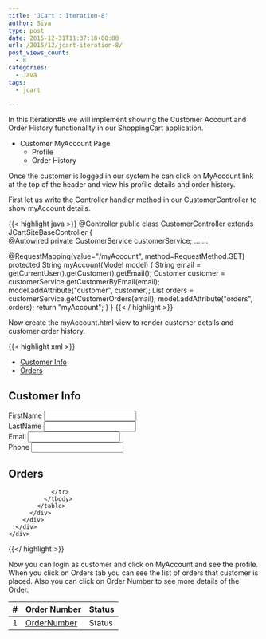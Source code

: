 ```yaml
---
title: 'JCart : Iteration-8'
author: Siva
type: post
date: 2015-12-31T11:37:10+00:00
url: /2015/12/jcart-iteration-8/
post_views_count:
  - 8
categories:
  - Java
tags:
  - jcart

---
```

In this Iteration#8 we will implement showing the Customer Account and Order History functionality in our ShoppingCart application.

  * Customer MyAccount Page 
    * Profile
    * Order History

Once the customer is logged in our system he can click on MyAccount link at the top of the header and view his profile details and order history.

First let us write the Controller handler method in our CustomerController to show myAccount details.

{{< highlight java >}}
@Controller
public class CustomerController extends JCartSiteBaseController
{  
  @Autowired private CustomerService customerService;
  ...
  ...  
  
  @RequestMapping(value="/myAccount", method=RequestMethod.GET)
  protected String myAccount(Model model)
  {
    String email = getCurrentUser().getCustomer().getEmail();
    Customer customer = customerService.getCustomerByEmail(email);
    model.addAttribute("customer", customer);
    List<Order> orders = customerService.getCustomerOrders(email);
    model.addAttribute("orders", orders);
    return "myAccount";
  }
}
{{< / highlight >}}

Now create the myAccount.html view to render customer details and customer order history.

{{< highlight xml >}}
<!DOCTYPE html>
<html xmlns="http://www.w3.org/1999/xhtml"
  xmlns:th="http://www.thymeleaf.org"
  xmlns:sec="http://www.thymeleaf.org/thymeleaf-extras-springsecurity3"
  layout:decorator="layout/mainLayout">
<head>
<title>My Account</title>
</head>
<body>
<div layout:fragment="content">
  <div class="single-product-area">
    <div class="zigzag-bottom"></div>
    <div class="container">
      <div role="tabpanel">
        <ul class="customer-tab" role="tablist">
          <li role="presentation" class="active">
          <a href="#profile"
            aria-controls="profile" role="tab" data-toggle="tab">
            Customer Info</a></li>
          <li role="presentation">
          <a href="#orders"
            aria-controls="orders" role="tab" data-toggle="tab">Orders</a>
          </li>
        </ul>
        <div class="tab-content">
          <div role="tabpanel" class="tab-pane fade in active" id="profile">
            <h2>Customer Info</h2>
            <form role="form" action="#" th:object="${customer}"
              method="post">                
              <div class="form-group">
                <label>FirstName</label> 
                <input type="text"
                  class="form-control" th:field="*{firstName}"
                  readonly="readonly" />
              </div>
              <div class="form-group">
                <label>LastName</label> 
                <input type="text" class="form-control"
                  th:field="*{lastName}" readonly="readonly" />
              </div>
              <div class="form-group">
                <label>Email</label> 
                <input type="email" class="form-control"
                  th:field="*{email}" readonly="readonly" />
              </div>
              <div class="form-group">
                <label>Phone</label> 
                <input type="text" class="form-control"
                  th:field="*{phone}" readonly="readonly" />
              </div>
            </form>
          </div>
          <div role="tabpanel" class="tab-pane fade" id="orders">
            <h2>Orders</h2>
            <table cellspacing="0" class="shop_table cart">
              <thead>
                <tr>
                  <th>#</th>
                  <th>Order Number</th>
                  <th>Status</th>
                </tr>
              </thead>
              <tbody>
                <tr th:each="order,iterStat : ${orders}">
                  <td><span th:text="${iterStat.count}">1</span></td>
                  <td><a href="#" th:text="${order.orderNumber}"
                    th:href="@{/orders/{orderNumber}(orderNumber=${order.orderNumber})}">OrderNumber</a>
                  </td>
                  <td><span th:text="${order.status}">Status</span></td>

                </tr>
              </tbody>
            </table>
          </div>
        </div>
      </div>
    </div>
  </div>
</div>
</body>
</html>

{{</ highlight >}}

Now you can login as customer and click on MyAccount and see the profile. 
When you click on Orders tab you can see the list of orders that customer is placed. 
Also you can click on Order Number to see more details of the Order.
